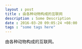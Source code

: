 ```yaml
---
layout : post
title : 由各种动物构成的互联网 
description : Some Description
date : 2016-03-20 09:05:24 +08:00
tags : "some tags here"
---
```


由各种动物构成的互联网。